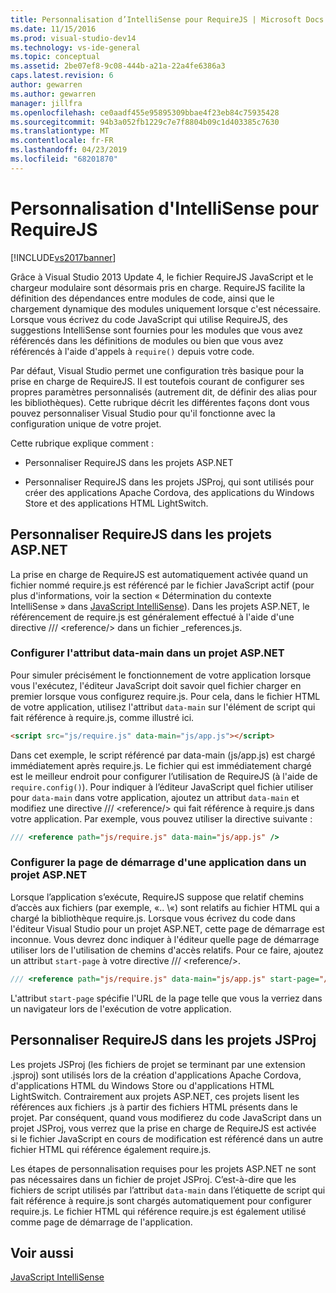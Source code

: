 ```yaml
---
title: Personnalisation d’IntelliSense pour RequireJS | Microsoft Docs
ms.date: 11/15/2016
ms.prod: visual-studio-dev14
ms.technology: vs-ide-general
ms.topic: conceptual
ms.assetid: 2be07ef8-9c08-444b-a21a-22a4fe6386a3
caps.latest.revision: 6
author: gewarren
ms.author: gewarren
manager: jillfra
ms.openlocfilehash: ce0aadf455e95895309bbae4f23eb84c75935428
ms.sourcegitcommit: 94b3a052fb1229c7e7f8804b09c1d403385c7630
ms.translationtype: MT
ms.contentlocale: fr-FR
ms.lasthandoff: 04/23/2019
ms.locfileid: "68201870"
---
```

# <a name="customizing-intellisense-for-requirejs"></a>Personnalisation d'IntelliSense pour RequireJS
[!INCLUDE[vs2017banner](../includes/vs2017banner.md)]

Grâce à Visual Studio 2013 Update 4, le fichier RequireJS JavaScript et le chargeur modulaire sont désormais pris en charge. RequireJS facilite la définition des dépendances entre modules de code, ainsi que le chargement dynamique des modules uniquement lorsque c'est nécessaire. Lorsque vous écrivez du code JavaScript qui utilise RequireJS, des suggestions IntelliSense sont fournies pour les modules que vous avez référencés dans les définitions de modules ou bien que vous avez référencés à l'aide d'appels à `require()` depuis votre code.  
  
 Par défaut, Visual Studio permet une configuration très basique pour la prise en charge de RequireJS. Il est toutefois courant de configurer ses propres paramètres personnalisés (autrement dit, de définir des alias pour les bibliothèques). Cette rubrique décrit les différentes façons dont vous pouvez personnaliser Visual Studio pour qu'il fonctionne avec la configuration unique de votre projet.  
  
 Cette rubrique explique comment :  
  
- Personnaliser RequireJS dans les projets ASP.NET  
  
- Personnaliser RequireJS dans les projets JSProj, qui sont utilisés pour créer des applications Apache Cordova, des applications du Windows Store et des applications HTML LightSwitch.  
  
## <a name="customize-requirejs-in-aspnet-projects"></a>Personnaliser RequireJS dans les projets ASP.NET  
 La prise en charge de RequireJS est automatiquement activée quand un fichier nommé require.js est référencé par le fichier JavaScript actif (pour plus d'informations, voir la section « Détermination du contexte IntelliSense » dans [JavaScript IntelliSense](../ide/javascript-intellisense.md)). Dans les projets ASP.NET, le référencement de require.js est généralement effectué à l'aide d'une directive /// \<reference/> dans un fichier _references.js.  
  
### <a name="configure-the-data-main-attribute-in-an-aspnet-project"></a>Configurer l'attribut data-main dans un projet ASP.NET  
 Pour simuler précisément le fonctionnement de votre application lorsque vous l'exécutez, l'éditeur JavaScript doit savoir quel fichier charger en premier lorsque vous configurez require.js. Pour cela, dans le fichier HTML de votre application, utilisez l'attribut `data-main` sur l'élément de script qui fait référence à require.js, comme illustré ici.  
  
```html  
<script src="js/require.js" data-main="js/app.js"></script>  
```  
  
 Dans cet exemple, le script référencé par data-main (js/app.js) est chargé immédiatement après require.js. Le fichier qui est immédiatement chargé est le meilleur endroit pour configurer l’utilisation de RequireJS (à l'aide de `require.config()`). Pour indiquer à l’éditeur JavaScript quel fichier utiliser pour `data-main` dans votre application, ajoutez un attribut `data-main` et modifiez une directive /// \<reference/> qui fait référence à require.js dans votre application. Par exemple, vous pouvez utiliser la directive suivante :  
  
```javascript  
/// <reference path="js/require.js" data-main="js/app.js" />  
```  
  
### <a name="configure-the-application-start-page-in-an-aspnet-project"></a>Configurer la page de démarrage d'une application dans un projet ASP.NET  
 Lorsque l’application s’exécute, RequireJS suppose que relatif chemins d’accès aux fichiers (par exemple, «.. \\«) sont relatifs au fichier HTML qui a chargé la bibliothèque require.js. Lorsque vous écrivez du code dans l'éditeur Visual Studio pour un projet ASP.NET, cette page de démarrage est inconnue. Vous devrez donc indiquer à l'éditeur quelle page de démarrage utiliser lors de l'utilisation de chemins d'accès relatifs. Pour ce faire, ajoutez un attribut `start-page` à votre directive /// \<reference/>.  
  
```javascript  
/// <reference path="js/require.js" data-main="js/app.js" start-page="/app/index.html" />  
```  
  
 L'attribut `start-page` spécifie l'URL de la page telle que vous la verriez dans un navigateur lors de l'exécution de votre application.  
  
## <a name="customize-requirejs-in-jsproj-projects"></a>Personnaliser RequireJS dans les projets JSProj  
 Les projets JSProj (les fichiers de projet se terminant par une extension .jsproj) sont utilisés lors de la création d'applications Apache Cordova, d'applications HTML du Windows Store ou d'applications HTML LightSwitch. Contrairement aux projets ASP.NET, ces projets lisent les références aux fichiers .js à partir des fichiers HTML présents dans le projet. Par conséquent, quand vous modifierez du code JavaScript dans un projet JSProj, vous verrez que la prise en charge de RequireJS est activée si le fichier JavaScript en cours de modification est référencé dans un autre fichier HTML qui référence également require.js.  
  
 Les étapes de personnalisation requises pour les projets ASP.NET ne sont pas nécessaires dans un fichier de projet JSProj. C’est-à-dire que les fichiers de script utilisés par l’attribut `data-main` dans l’étiquette de script qui fait référence à require.js sont chargés automatiquement pour configurer require.js. Le fichier HTML qui référence require.js est également utilisé comme page de démarrage de l'application.  
  
## <a name="see-also"></a>Voir aussi  
 [JavaScript IntelliSense](../ide/javascript-intellisense.md)
